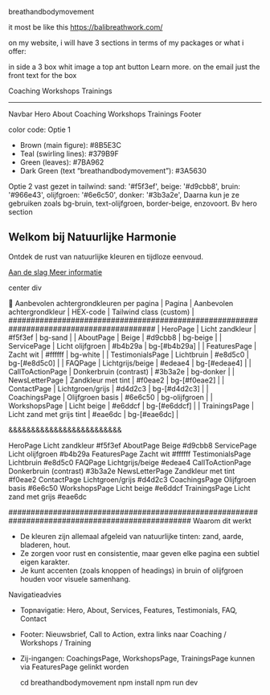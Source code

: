  breathandbodymovement 

it most be like this https://balibreathwork.com/

on my website, i will have 3 sections in terms of my packages or what i offer: 

in side a 3 box whit image a top ant button Learn more. 
on the email just the front text for the box

Coaching 
Workshops 
Trainings 


********************
Navbar
Hero 
About 
Coaching 
Workshops 
Trainings 
Footer

color code:
Optie 1
- Brown (main figure): #8B5E3C
- Teal (swirling lines): #379B9F
- Green (leaves): #7BA962
- Dark Green (text “breathandbodymovement”): #3A5630

Optie 2 vast gezet in tailwind:
sand: '#f5f3ef',
        beige: '#d9cbb8',
        bruin: '#966e43',
        olijfgroen: '#6e6c50',
        donker: '#3b3a2e',
Daarna kun je ze gebruiken zoals bg-bruin, text-olijfgroen, border-beige, enzovoort.
Bv hero section
<section class="bg-sand text-donker py-20 px-6">
  <div class="max-w-4xl mx-auto text-center">
    <h1 class="text-4xl md:text-5xl font-bold mb-6 text-bruin">
      Welkom bij Natuurlijke Harmonie
    </h1>
    <p class="text-lg md:text-xl mb-8 text-olijfgroen">
      Ontdek de rust van natuurlijke kleuren en tijdloze eenvoud.
    </p>
    <div class="flex justify-center gap-4">
      <a href="#start" class="bg-bruin text-white px-6 py-3 rounded-md hover:bg-[#7a5835] transition">
        Aan de slag
      </a>
      <a href="#meer" class="border-2 border-olijfgroen text-olijfgroen px-6 py-3 rounded-md hover:bg-olijfgroen hover:text-white transition">
        Meer informatie
      </a>
    </div>
  </div>
</section>

center div <div className="min-h-screen flex items-center justify-center ">

🎨 Aanbevolen achtergrondkleuren per pagina
| Pagina | Aanbevolen achtergrondkleur | HEX-code | Tailwind class (custom) | 
#########################################################################################
| HeroPage | Licht zandkleur | #f5f3ef | bg-sand | 
| AboutPage | Beige | #d9cbb8 | bg-beige | 
| ServicePage | Licht olijfgroen | #b4b29a | bg-[#b4b29a] | 
| FeaturesPage | Zacht wit | #ffffff | bg-white | 
| TestimonialsPage | Lichtbruin | #e8d5c0 | bg-[#e8d5c0] | 
| FAQPage | Lichtgrijs/beige | #edeae4 | bg-[#edeae4] | 
| CallToActionPage | Donkerbruin (contrast) | #3b3a2e | bg-donker | 
| NewsLetterPage | Zandkleur met tint | #f0eae2 | bg-[#f0eae2] | 
| ContactPage | Lichtgroen/grijs | #d4d2c3 | bg-[#d4d2c3] | 
| CoachingsPage | Olijfgroen basis | #6e6c50 | bg-olijfgroen | 
| WorkshopsPage | Licht beige | #e6ddcf | bg-[#e6ddcf] | 
| TrainingsPage | Licht zand met grijs tint | #eae6dc | bg-[#eae6dc] | 

&&&&&&&&&&&&&&&&&&&&&&&&&


HeroPage	Licht zandkleur	#f5f3ef	
AboutPage	Beige	#d9cbb8	
ServicePage	Licht olijfgroen	#b4b29a	
FeaturesPage	Zacht wit	#ffffff	
TestimonialsPage	Lichtbruin	#e8d5c0	
FAQPage	Lichtgrijs/beige	#edeae4	
CallToActionPage	Donkerbruin (contrast)	#3b3a2e	
NewsLetterPage	Zandkleur met tint	#f0eae2	
ContactPage	Lichtgroen/grijs	#d4d2c3	
CoachingsPage	Olijfgroen basis	#6e6c50	
WorkshopsPage	Licht beige	#e6ddcf	
TrainingsPage	Licht zand met grijs	#eae6dc	

#################################################################################################
Waarom dit werkt
- De kleuren zijn allemaal afgeleid van natuurlijke tinten: zand, aarde, bladeren, hout.
- Ze zorgen voor rust en consistentie, maar geven elke pagina een subtiel eigen karakter.
- Je kunt accenten (zoals knoppen of headings) in bruin of olijfgroen houden voor visuele samenhang.

Navigatieadvies
- Topnavigatie: Hero, About, Services, Features, Testimonials, FAQ, Contact
- Footer: Nieuwsbrief, Call to Action, extra links naar Coaching / Workshops / Training
- Zij-ingangen: CoachingsPage, WorkshopsPage, TrainingsPage kunnen via FeaturesPage gelinkt worden


  cd breathandbodymovement
  npm install
  npm run dev

